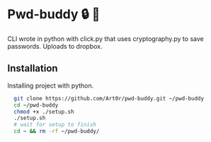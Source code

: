 
# Pwd-buddy :lock: :key:

CLI wrote in python with click.py that uses cryptography.py to save passwords. Uploads to dropbox.

## Installation

Installing project with python.

```bash
  git clone https://github.com/Art0r/pwd-buddy.git ~/pwd-buddy
  cd ~/pwd-buddy
  chmod +x ./setup.sh
  ./setup.sh
  # wait for setup to finish
  cd ~ && rm -rf ~/pwd-buddy/
```
    
